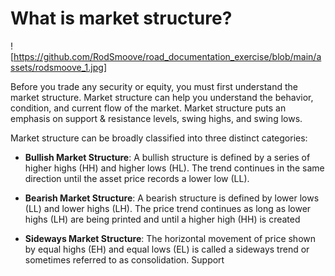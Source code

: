 # What is market structure?

![https://github.com/RodSmoove/road_documentation_exercise/blob/main/assets/rodsmoove_1.jpg]

Before you trade any security or equity, you must first understand the market structure. Market structure can help you understand the behavior, condition, and current flow of the market. Market structure puts an emphasis on support & resistance levels, swing highs, and swing lows.

Market structure can be broadly classified into three distinct categories:

 * **Bullish Market Structure**:
       A bullish structure is defined by a series of higher highs (HH) and higher lows (HL). The trend continues in the same direction until the asset price records a lower low (LL).

* **Bearish Market Structure**:
      A bearish structure is defined by lower lows (LL) and lower highs (LH). The price trend continues as long as lower highs (LH) are being printed and until a higher high (HH) is created

* **Sideways Market Structure**:
        The horizontal movement of price shown by equal highs (EH) and equal lows (EL) is called a sideways trend or sometimes referred to as consolidation.
Support
